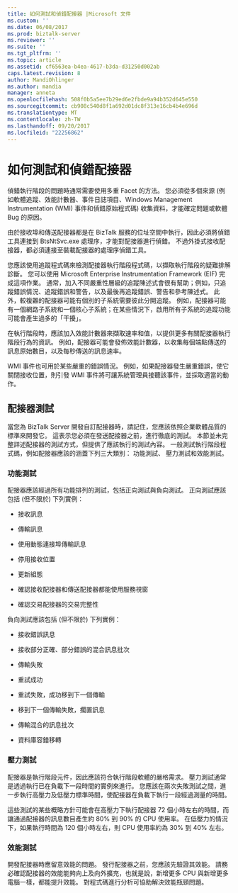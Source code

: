 ```yaml
---
title: 如何測試和偵錯配接器 |Microsoft 文件
ms.custom: ''
ms.date: 06/08/2017
ms.prod: biztalk-server
ms.reviewer: ''
ms.suite: ''
ms.tgt_pltfrm: ''
ms.topic: article
ms.assetid: cf6563ea-b4ea-4617-b3da-d31250d002ab
caps.latest.revision: 8
author: MandiOhlinger
ms.author: mandia
manager: anneta
ms.openlocfilehash: 508f0b5a5ee7b29ed6e2fbde9a94b352d645e550
ms.sourcegitcommit: cb908c540d8f1a692d01dc8f313e16cb4b4e696d
ms.translationtype: MT
ms.contentlocale: zh-TW
ms.lasthandoff: 09/20/2017
ms.locfileid: "22256862"
---
```

# <a name="how-to-test-and-debug-an-adapter"></a>如何測試和偵錯配接器
偵錯執行階段的問題時通常需要使用多重 Facet 的方法。 您必須從多個來源 (例如軟體追蹤、效能計數器、事件日誌項目、Windows Management Instrumentation (WMI) 事件和偵錯原始程式碼) 收集資料，才能確定問題或軟體 Bug 的原因。  
  
 由於接收埠和傳送配接器都是在 BizTalk 服務的位址空間中執行，因此必須將偵錯工具連接到 BtsNtSvc.exe 處理序，才能對配接器進行偵錯。 不過外掛式接收配接器，都必須連接至裝載配接器的處理序偵錯工具。  
  
 您應該使用追蹤程式碼來檢測配接器執行階段程式碼，以擷取執行階段的疑難排解診斷。 您可以使用 Microsoft Enterprise Instrumentation Framework (EIF) 完成這項作業。 通常，加入不同嚴重性層級的追蹤陳述式會很有幫助；例如，只追蹤錯誤情況、追蹤錯誤和警告，以及最後再追蹤錯誤、警告和參考陳述式。 此外，較複雜的配接器可能有個別的子系統需要彼此分開追蹤。 例如，配接器可能有一個網路子系統和一個核心子系統；在某些情況下，啟用所有子系統的追蹤功能可能會產生過多的「干擾」。  
  
 在執行階段時，應該加入效能計數器來擷取速率和值，以提供更多有關配接器執行階段行為的資訊。 例如，配接器可能會發佈效能計數器，以收集每個端點傳送的訊息原始數目，以及每秒傳送的訊息速率。  
  
 WMI 事件也可用於某些嚴重的錯誤情況。  例如，如果配接器發生嚴重錯誤，使它關閉接收位置，則引發 WMI 事件將可讓系統管理員接聽該事件，並採取適當的動作。  
  
## <a name="adapter-testing"></a>配接器測試  
 當您為 BizTalk Server 開發自訂配接器時，請記住，您應該依照企業軟體品質的標準來開發它。 這表示您必須在發送配接器之前，進行徹底的測試。 本節並未完整詳述配接器的測試方式，但提供了應該執行的測試內容。 一般測試執行階段程式碼，例如配接器應該的涵蓋下列三大類別： 功能測試、 壓力測試和效能測試。  
  
### <a name="function-testing"></a>功能測試  
 配接器應該經過所有功能排列的測試，包括正向測試與負向測試。 正向測試應該包括 (但不限於) 下列實例：  
  
-   接收訊息  
  
-   傳輸訊息  
  
-   使用動態連接埠傳輸訊息  
  
-   停用接收位置  
  
-   更新組態  
  
-   確認接收配接器和傳送配接器都能使用服務視窗  
  
-   確認交易配接器的交易完整性  
  
 負向測試應該包括 (但不限於) 下列實例：  
  
-   接收錯誤訊息  
  
-   接收部分正確、部分錯誤的混合訊息批次  
  
-   傳輸失敗  
  
-   重試成功  
  
-   重試失敗，成功移到下一個傳輸  
  
-   移到下一個傳輸失敗，擱置訊息  
  
-   傳輸混合的訊息批次  
  
-   資料庫容錯移轉  
  
### <a name="stress-testing"></a>壓力測試  
 配接器是執行階段元件，因此應該符合執行階段軟體的嚴格需求。 壓力測試通常是透過執行已在負載下一段時間的實例來進行。 您應該在兩次失敗測試之間，進一步執行高壓力及低壓力標準時間，使配接器在負載下執行一段經過測量的時間。  
  
 這些測試的某些概略方針可能會在高壓力下執行配接器 72 個小時左右的時間，而讓通過配接器的訊息數目產生約 80% 到 90% 的 CPU 使用率。 在低壓力的情況下，如果執行時間為 120 個小時左右，則 CPU 使用率約為 30% 到 40% 左右。  
  
### <a name="performance-testing"></a>效能測試  
 開發配接器時應留意效能的問題。 發行配接器之前，您應該先驗證其效能。 請務必確認配接器的效能能夠向上及向外擴充，也就是說，新增更多 CPU 與新增更多電腦一樣，都能提升效能。 對程式碼進行分析可協助解決效能瓶頸問題。